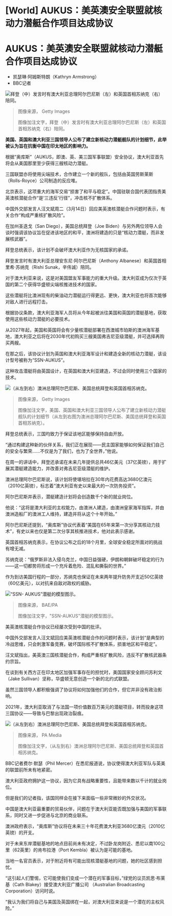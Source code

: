 # [World] AUKUS：美英澳安全联盟就核动力潜艇合作项目达成协议

#  AUKUS：美英澳安全联盟就核动力潜艇合作项目达成协议

  * 凯瑟琳·阿姆斯特朗（Kathryn Armstrong） 
  * BBC记者 


![拜登（中）发言时有澳大利亚总理阿尔巴尼斯（左）和英国首相苏纳克（右）陪同。](_128978034_gettyimages-1248162775.jpg)

> 图像来源，  Getty Images
>
> 图像加注文字，拜登（中）发言时有澳大利亚总理阿尔巴尼斯（左）和英国首相苏纳克（右）陪同。

**美国、英国和澳大利亚三国领导人公布了建立新核动力潜艇舰队的计划细节，此举被认为旨在抗衡中国在印太地区的影响力。**

根据“奥库斯”（AUKUS，即澳、英、美三国军事联盟）安全协议，澳大利亚首先将会从美国那里至少获得三艘核动力潜艇。

三国联盟亦将使用尖端技术，合作建立一个新的舰队，包括由英国劳斯莱斯（Rolls-Royce）公司制造的反应堆。

北京表示，这项重大的海军交易“损害了和平与稳定”。中国驻联合国代表团指责美英澳核潜艇合作“是‘三违反’行径”，冲击核不扩散体系。

中国外交部发言人汪文斌周二（3月14日）回应美英澳核潜艇合作问题时表示，有关合作“构成严重核扩散风险”。

在加州圣迭戈（San Diego），美国总统拜登（Joe Biden）与另外两位领导人会谈时强调该协议旨在促进该地区的和平，澳洲将建造的只是“核动力潜艇，而非发展核武器”。

拜登总统表示，该计划不会破坏澳大利亚作为无核国家的承诺。

拜登发言时有澳大利亚总理安东尼·阿尔巴尼斯（Anthony Albanese）和英国首相里希·苏纳克（Rishi Sunak，辛伟诚）陪同。

对于澳大利亚来说，这是对美国盟友军事能力的重大升级。澳大利亚成为仅次于英国的第二个获得华盛顿尖端核推进技术的国家。

这些潜艇将比澳洲现有的柴油动力潜艇运行得更远、更快，澳大利亚也将首次能够对敌人进行远程打击。

根据协议条款，澳大利亚海军人员将从今年起被派往美国和英国的潜艇基地，获取使用这些核动力潜艇的必要技术。

从2027年起，美国和英国将会有少量核潜艇部署在西澳城市珀斯的澳洲海军基地，澳大利亚之后将在2030年代初购买三艘美国弗吉尼亚级潜艇，并可选择再购买两艘。

在那之后，该协议计划为英国和澳大利亚海军设计和建造全新的核动力潜艇，该设计型号被称为“SSN-AUKUS”。

这种攻击潜艇将由英国设计，在英国和澳大利亚建造，不过会同时使用三个国家的技术。

![（从左到右）澳洲总理阿尔巴尼斯、美国总统拜登和英国首相苏纳克。](_128976969_mediaitem128976967.jpg)

> 图像来源，  Getty Images
>
> 图像加注文字，美国、英国和澳大利亚三国领导人公布了建立新核动力潜艇舰队的计划细节（从左到右图为澳洲总理阿尔巴尼斯、美国总统拜登和英国首相苏纳克）。

拜登总统表示，三国均致力于保证该地区能够保持自由开放。

“通过构建这种新的伙伴关系，我们正在展现——民主国家能够如何保证我们自己的安全与繁荣……不仅是为了我们，也为了全世界，”他说。

在周一的讲话中，拜登还承诺在未来几年提供总共46亿美元（37亿英镑），用于扩展其潜艇建造能力，并改善对弗吉尼亚级潜艇的维护。

澳洲总理阿尔巴尼斯说，该计划将使堪培拉在30年内花费高达3680亿澳元（2010亿英镑），标志着“澳大利亚有史以来最大的一次防务投资”。

阿尔巴尼斯并表示，潜艇建造计划将会创造数千个新的就业岗位。

他说：“这将是澳大利亚的主权能力，由澳洲人建造，由澳洲皇家海军指挥，并由澳洲造船厂的澳洲工人维持，建造并将从这个十年开始。”

阿尔巴尼斯还提到，“奥库斯”协议代表着“美国在65年来第一次分享其核动力技术”，有史以来也仅是第二次分享其核推进技术，他对此表示感谢。

英国首相苏纳克表示，在协议公布之后的18个月里，全球安全稳定所面对的挑战有增无减。

苏纳克说：“俄罗斯非法入侵乌克兰，中国日益强硬，伊朗和朝鲜破坏稳定的行为——这一切都势将形成一个充斥着危险、混乱和撕裂的世界。”

作为到访美国行程的一部分，苏纳克也保证在未来两年提升防务开支近50亿英镑（60亿美元），以对抗来自敌对政权的威胁。

![“SSN- AUKUS”潜艇的模型图示。](_128977318_aukus_sub.jpg)

> 图像来源，  BAE/PA
>
> 图像加注文字，"SSN-AUKUS"潜艇的模型图示。

美英澳核潜艇合作协议已经屡次受到中国的批评。

中国外交部发言人汪文斌回应美英澳核潜艇合作的问题时表示，该计划“是典型的冷战思维，只会刺激军备竞赛，破坏国际核不扩散体系，损害地区和平稳定”。

汪文斌指出，美英澳三国核潜艇合作，构成严重核扩散风险，违反不扩散核武器条约宗旨。

在谈到有关西方正在印太地区加强军事存在的担忧时，美国国家安全顾问苏利文（Jake Sullivan）坚称，华盛顿无意创造一个新的北约式联盟。

虽然三国领导人都积极强调了协议将如何加强他们的合作，但它并非没有政治影响。

2021年，澳大利亚取消了与法国一项价值数百万美元的潜艇项目，转而投身这项三国协议——导致与巴黎出现政治裂痕。

![（从左到右）澳洲总理阿尔巴尼斯、美国总统拜登和英国首相苏纳克。](_128977316_aukus_01.jpg)

> 图像来源，  PA Media
>
> 图像加注文字，（从左到右）澳洲总理阿尔巴尼斯、美国总统拜登和英国首相苏纳克。

BBC记者费尔·默瑟（Phil Mercer）在悉尼报道说，协议使得澳大利亚军队与英美的联盟前所未有地紧密。

澳大利亚政府拥护这一协议，因为它具有战略重要性，且能带来数以千计的就业岗位。

但是我们的记者指，该国同样会在接下来面临一些非常微妙的外交状况。

中国是澳大利亚最重要的贸易伙伴，问题在于澳大利亚能否既加强与美国的军事联系，同时又进一步促进与北京的商业联系。

澳洲政府表示，“奥库斯”协议将在未来三十年花费澳大利亚3680亿澳元（2010亿英镑）的开支。

对于未来东岸潜艇基地的地点目前尚未有决定，不过卧龙岗附近、悉尼以南100公里（62英里）的肯布拉港（Port Kembla）被认为是可能的基地。

当地一名官员表示，对于附近将有可能出现核潜艇基地的问题，她的社区感到担忧。

“这引起人们警惕，它可能使我们变成一个潜在的军事目标，”绿党的议员凯思·布莱基（Cath Blakey）接受澳大利亚广播公司 （Australian Broadcasting Corporation）访问时说。

“我认为我们将自己与美国及英国绑在一起，对澳大利亚来说是一个潜在的主权风险。”



